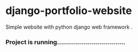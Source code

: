 # django-portfolio-website
Simple website with python django web framework . 


<h3>Project is running..................................</h3>
